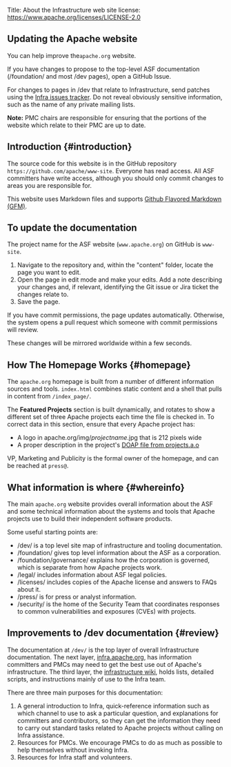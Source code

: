 Title: About the Infrastructure web site
license: https://www.apache.org/licenses/LICENSE-2.0

## Updating the Apache website

You can help improve the`apache.org` website.

If you have changes to propose to the top-level ASF
documentation (/foundation/ and most /dev pages), open a GitHub Issue.

For changes to pages in /dev that relate to Infrastructure, send patches using the [Infra issues
tracker](http://issues.apache.org/jira/browse/INFRA). Do not reveal
obviously sensitive information, such as the name of any private mailing
lists.

**Note:** PMC chairs are responsible
for ensuring that the portions of the website which relate to their PMC are
up to date.


## Introduction  {#introduction}

The source code for this website is in the GitHub repository `https://github.com/apache/www-site`. Everyone has read access. All ASF committers have write access, although 
you should only commit changes to areas you are responsible for. 

This website uses Markdown files and supports <a href="https://guides.github.com/features/mastering-markdown/" target="_blank">Github Flavored Markdown (GFM)</a>.

## To update the documentation

The project name for the ASF website (`www.apache.org`) on GitHub is `www-site`.

1. Navigate to the repository and, within the "content" folder, locate the page you want to edit.
2. Open the page in edit mode and make your edits. Add a note describing your changes and, if relevant, identifying the Git issue or Jira ticket the changes relate to.
3. Save the page.

If you have commit permissions, the page updates automatically. Otherwise, the system opens a pull request which someone with commit permissions will review.

These changes will be mirrored worldwide within a few seconds.


## How The Homepage Works  {#homepage}

The `apache.org` homepage is built from a number of different 
information sources and tools. `index.html` combines static content and a shell that pulls in content 
from `/index_page/`.

The **Featured Projects** section is built dynamically, and rotates 
to show a different set of three Apache projects each time the file 
is checked in. To correct data 
in this section, ensure that every Apache project has:

- A logo in apache.org/img/_projectname_.jpg that is 212 pixels wide
- A proper description in the project's [DOAP file from projects.a.o](https://svn.apache.org/repos/asf/comdev/projects.apache.org/data/projects.xml)

VP, Marketing and Publicity is the formal owner of the homepage, and 
can be reached at `press@`.


## What information is where  {#whereinfo}

The main `apache.org` website provides overall information about the ASF 
and some technical information about the systems and 
tools that Apache projects use to build their independent software products.

Some useful starting points are:

- /dev/ is a top level site map of infrastructure and tooling documentation.
- /foundation/ gives top level information about the ASF as a corporation.
- /foundation/governance/ explains how the corporation is governed, which is separate from how Apache projects work.
- /legal/ includes information about ASF legal policies.
- /licenses/ includes copies of the Apache license and answers to FAQs about it.
- /press/ is for press or analyst information.
- /security/ is the home of the Security Team that coordinates responses to common vulnerabilities and exposures (CVEs) with projects.


## Improvements to /dev documentation  {#review}

The documentation at `/dev/` is the top layer of overall Infrastructure documentation. The next layer, [infra.apache.org][1], has information committers and PMCs may need to get the best use out of Apache's infrastructure. The third layer, the [infrastructure wiki][2], holds lists, detailed scripts, and instructions mainly of use to the Infra team.

There are three main purposes for this documentation:

1. A general introduction to Infra, quick-reference information such as which channel to use to ask a particular question, and explanations for committers and contributors, so they can get the information they need to carry out standard tasks related to Apache projects without calling on Infra assistance.
2. Resources for PMCs. We encourage PMCs to do as much as possible to help themselves without invoking Infra.
3. Resources for Infra staff and volunteers.


  [1]: https://infra.apache.org
  [2]: https://cwiki.apache.org/confluence/display/INFRA/Index
